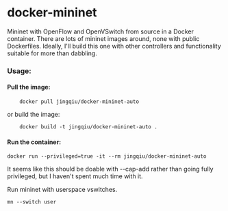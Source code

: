 docker-mininet
==============

Mininet with OpenFlow and OpenVSwitch from source in a Docker container. There are lots of mininet images around, none with public Dockerfiles. Ideally, I'll build this one with other controllers and functionality suitable for more than dabbling.

### Usage:

#### Pull the image:

        docker pull jingqiu/docker-mininet-auto
        
or build the image:

        docker build -t jingqiu/docker-mininet-auto .

#### Run the container:

	docker run --privileged=true -it --rm jingqiu/docker-mininet-auto

It seems like this should be doable with --cap-add rather than going fully privileged, but I haven't spent much time with it.

Run mininet with userspace vswitches.

	mn --switch user

        
